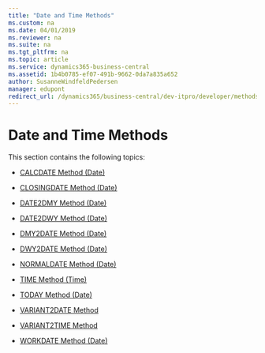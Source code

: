 ```yaml
---
title: "Date and Time Methods"
ms.custom: na
ms.date: 04/01/2019
ms.reviewer: na
ms.suite: na
ms.tgt_pltfrm: na
ms.topic: article
ms.service: dynamics365-business-central
ms.assetid: 1b4b0785-ef07-491b-9662-0da7a835a652
author: SusanneWindfeldPedersen
manager: edupont
redirect_url: /dynamics365/business-central/dev-itpro/developer/methods-auto/library
---
```


 

# Date and Time Methods
This section contains the following topics:  

-   [CALCDATE Method \(Date\)](devenv-CALCDATE-Method-Date.md)  

-   [CLOSINGDATE Method \(Date\)](devenv-CLOSINGDATE-Method-Date.md)  

-   [DATE2DMY Method \(Date\)](devenv-DATE2DMY-Method-Date.md)  

-   [DATE2DWY Method \(Date\)](devenv-DATE2DWY-Method-Date.md)  

<!--NAV -   [DATI2VARIANT Method](devenv-DATI2VARIANT-Method.md)  -->

-   [DMY2DATE Method \(Date\)](devenv-DMY2DATE-Method-Date.md)  

-   [DWY2DATE Method \(Date\)](devenv-DWY2DATE-Method-Date.md)  

-   [NORMALDATE Method \(Date\)](devenv-NORMALDATE-Method-Date.md)  

-   [TIME Method \(Time\)](devenv-TIME-Method-Time.md)  

-   [TODAY Method \(Date\)](devenv-TODAY-Method-Date.md)  

-   [VARIANT2DATE Method](devenv-VARIANT2DATE-Method.md)  

-   [VARIANT2TIME Method](devenv-VARIANT2TIME-Method.md)  

-   [WORKDATE Method \(Date\)](devenv-WORKDATE-Method-Date.md)
